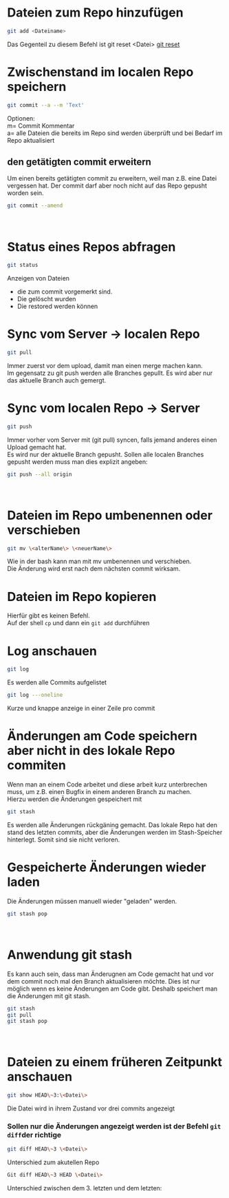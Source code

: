 # Dateien zum Repo hinzufügen

```bash
git add <Dateiname>
```

Das Gegenteil zu diesem Befehl ist git reset \<Datei>
[git reset](../git%20-%20GitHub_GitLab/06_Tägliche%20git_%20Wiederherstellung%20_%20Undo.md#datei-im-arbeitsverzeichnis-behalten-aber-im-repostage-entfernen)
# Zwischenstand im localen Repo speichern

```bash
git commit --a --m 'Text'
```

Optionen:  
m= Commit Kommentar  
a= alle Dateien die bereits im Repo sind werden überprüft und bei Bedarf im Repo aktualisiert

## den getätigten commit erweitern

Um einen bereits getätigten commit zu erweitern, weil man z.B. eine Datei vergessen hat. Der commit darf aber noch nicht auf das Repo gepusht worden sein.

```bash
git commit --amend
```

&nbsp;

# Status eines Repos abfragen

```bash
git status
```

Anzeigen von Dateien

- die zum commit vorgemerkt sind.
- Die gelöscht wurden
- Die restored werden können

# Sync vom Server -> localen Repo

```bash
git pull
```

Immer zuerst vor dem upload, damit man einen merge machen kann.  
Im gegensatz zu git push werden alle Branches gepullt. Es wird aber nur das aktuelle Branch auch gemergt.

# Sync vom localen Repo -> Server

```bash
git push
```

Immer vorher vom Server mit (git pull) syncen, falls jemand anderes einen Upload gemacht hat.  
Es wird nur der aktuelle Branch gepusht. Sollen alle localen Branches gepusht werden muss man dies explizit angeben:

```bash
git push --all origin
```

&nbsp;

# Dateien im Repo umbenennen oder verschieben

```bash
git mv \<alterName\> \<neuerName\>
```

Wie in der bash kann man mit mv umbenennen und verschieben.  
Die Änderung wird erst nach dem nächsten commit wirksam.

# Dateien im Repo kopieren

Hierfür gibt es keinen Befehl.  
Auf der shell `cp` und dann ein `git add` durchführen

# Log anschauen

```bash
git log
```

Es werden alle Commits aufgelistet

```bash
git log ---oneline
```

Kurze und knappe anzeige in einer Zeile pro commit

# Änderungen am Code speichern aber nicht in des lokale Repo commiten

Wenn man an einem Code arbeitet und diese arbeit kurz unterbrechen muss, um z.B. einen Bugfix in einem anderen Branch zu machen.  
Hierzu werden die Änderungen gespeichert mit

```bash
git stash
```

Es werden alle Änderungen rückgäning gemacht. Das lokale Repo hat den stand des letzten commits, aber die Änderungen werden im Stash-Speicher hinterlegt. Somit sind sie nicht verloren.

# Gespeicherte Änderungen wieder laden

Die Änderungen müssen manuell wieder "geladen" werden.

```bash
git stash pop
```

&nbsp;

# Anwendung git stash

Es kann auch sein, dass man Änderugnen am Code gemacht hat und vor dem commit noch mal den Branch aktualisieren möchte. Dies ist nur möglich wenn es keine Änderungen am Code gibt. Deshalb speichert man die Änderungen mit git stash.

```bash
git stash
git pull
git stash pop
```

&nbsp;

# Dateien zu einem früheren Zeitpunkt anschauen

```bash
git show HEAD\~3:\<Datei\>
```

Die Datei wird in ihrem Zustand vor drei commits angezeigt

### Sollen nur die Änderungen angezeigt werden ist der Befehl `git diff`der richtige

```bash
git diff HEAD\~3 \<Datei\>
```

Unterschied zum akutellen Repo

```bash
Git diff HEAD\~3 HEAD \<Datei\>
```

Unterschied zwischen dem 3. letzten und dem letzten: